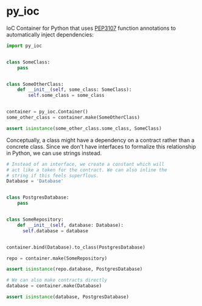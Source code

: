 # py_ioc

IoC Container for Python that uses [PEP3107](https://www.python.org/dev/peps/pep-3107/)
function annotations to automatically inject dependencies:

```python
import py_ioc


class SomeClass:
    pass


class SomeOtherClass:
    def __init__(self, some_class: SomeClass):
        self.some_class = some_class


container = py_ioc.Container()
some_other_class = container.make(SomeOtherClass)

assert isinstance(some_other_class.some_class, SomeClass)
```

Conceptually, a class might have a dependency on a contract rather than a concrete class.
Since we don't have interfaces to formalize this relationship in Python, we can use
strings instead.

```python
# Instead of an interface, we create a constant which will
# act like a token for the contract. We can also inline the
# string if this feels superflous.
Database = 'Database'


class PostgresDatabase:
    pass


class SomeRepository:
    def __init__(self, database: Database):
      self.database = database


container.bind(Database).to_class(PostgresDatabase)

repo = container.make(SomeRepository)

assert isinstance(repo.database, PostgresDatabase)

# We can also make contracts directly
database = container.make(Database)

assert isinstance(database, PostgresDatabase)
```
